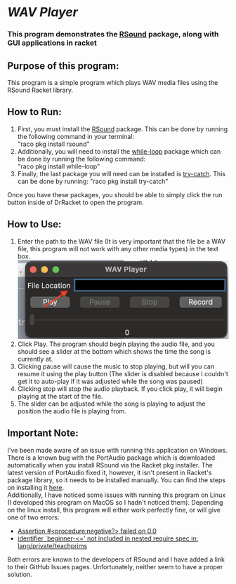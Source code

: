 # **_WAV Player_**
### This program demonstrates the [RSound](https://docs.racket-lang.org/rsound/index.html) package, along with GUI applications in racket

## Purpose of this program:
This program is a simple program which plays WAV media files using the RSound Racket library.

## How to Run:
1. First, you must install the [RSound](https://docs.racket-lang.org/rsound/index.html) package. This can be done by running the following command in your terminal:<br>	"raco pkg install rsound"<br>
2. Additionally, you will need to install the [while-loop](https://docs.racket-lang.org/dyoo-while-loop/index.html) package which can be done by running the following command:<br>"raco pkg install while-loop"<br>
3. Finally, the last package you will need can be installed is  [try-catch](https://docs.racket-lang.org/try-catch/index.html). This can be done by running: "raco pkg install try-catch"

Once you have these packages, you should be able to simply click the run button inside of DrRacket to open the program.

## How to Use:
1. Enter the path to the WAV file (It is very important that the file be a WAV file, this program will not work with any other media types) in the text box.![](image/1.png)
2. Click Play. The program should begin playing the audio file, and you should see a slider at the bottom which shows the time the song is currently at.
3. Clicking pause will cause the music to stop playing, but will you can resume it using the play button (The slider is disabled because I couldn't get it to auto-play if it was adjusted while the song was paused)
4. Clicking stop will stop the audio playback. If you click play, it will begin playing at the start of the file.
5. The slider can be adjusted while the song is playing to adjust the position the audio file is playing from.

## Important Note:
I've been made aware of an issue with running this application on Windows. There is a known bug with the PortAudio package which is downloaded automatically when you install RSound via the Racket pkg installer. The latest version of PortAudio fixed it, however, it isn't present in Racket's package library, so it needs to be installed manually. You can find the steps on installing it [here](https://www.portaudio.com/).<br>Additionally, I have noticed some issues with running this program on Linux (I developed this program on MacOS so I hadn't noticed them). Depending on the linux install, this program will either work perfectly fine, or will give one of two errors:

* [Assertion #\<procedure:negative?\> failed on 0.0](https://github.com/jbclements/RSound/issues/47)
* [identifier `beginner-<=' not included in nested require spec in: lang/private/teachprims](https://github.com/jbclements/RSound/issues/51)

Both errors are known to the developers of RSound and I have added a link to their GitHub Issues pages. Unfortunately, neither seem to have a proper solution.
